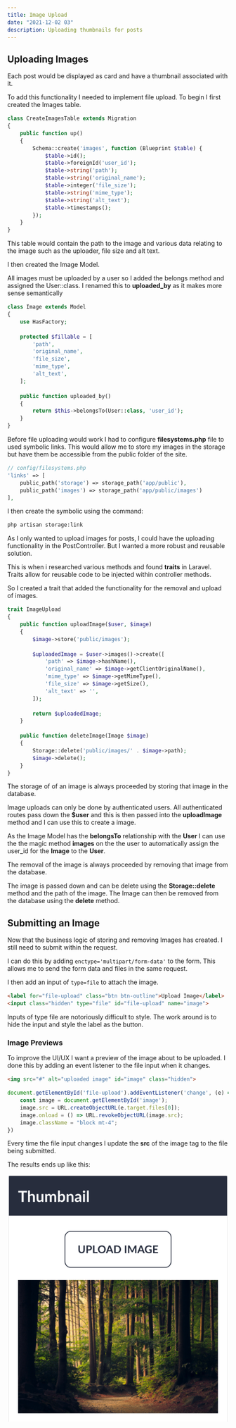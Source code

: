 ```yaml
---
title: Image Upload
date: "2021-12-02 03"
description: Uploading thumbnails for posts
---
```


## Uploading Images

Each post would be displayed as card and have a thumbnail associated with it. 

To add this functionality I needed to implement file upload. To begin I first created the Images table.

```php
class CreateImagesTable extends Migration
{
    public function up()
    {
        Schema::create('images', function (Blueprint $table) {
            $table->id();
            $table->foreignId('user_id');
            $table->string('path');
            $table->string('original_name');
            $table->integer('file_size');
            $table->string('mime_type');
            $table->string('alt_text');
            $table->timestamps();
        });
    }
}
```

This table would contain the path to the image and various data relating to the image such as the uploader, file size and alt text.

I then created the Image Model.

All images must be uploaded by a user so I added the belongs method and assigned the User::class. I renamed this to **uploaded_by** as it makes more sense semantically

```php
class Image extends Model
{
    use HasFactory;

    protected $fillable = [
        'path',
        'original_name',
        'file_size',
        'mime_type',
        'alt_text',
    ];

    public function uploaded_by()
    {
        return $this->belongsTo(User::class, 'user_id');
    }
}
```

Before file uploading would work I had to configure **filesystems.php** file to used symbolic links. This would allow me to store my images in the storage but have them be accessible from the public folder of the site.

```php
// config/filesystems.php
'links' => [
    public_path('storage') => storage_path('app/public'),
    public_path('images') => storage_path('app/public/images')
],
```

I then create the symbolic using the command: 

```bash
php artisan storage:link
```

As I only wanted to upload images for posts, I could have the uploading functionality in the PostController. But I wanted a more robust and reusable solution.

This is when i researched various methods and found **traits** in Laravel. Traits allow for reusable code to be injected within controller methods.

So I created a trait that added the functionality for the removal and upload of images.

```php
trait ImageUpload
{
    public function uploadImage($user, $image)
    {
        $image->store('public/images');

        $uploadedImage = $user->images()->create([
            'path' => $image->hashName(),
            'original_name' => $image->getClientOriginalName(),
            'mime_type' => $image->getMimeType(),
            'file_size' => $image->getSize(),
            'alt_text' => '',
        ]);

        return $uploadedImage;
    }

    public function deleteImage(Image $image)
    {
        Storage::delete('public/images/' . $image->path);
        $image->delete();
    }
}
```

The storage of of an image is always proceeded by storing that image in the database.

Image uploads can only be done by authenticated users. All authenticated routes pass down the **$user** and this is then passed into the **uploadImage** method and I can use this to create a image. 

As the Image Model has the **belongsTo** relationship with the **User** I can use the the magic method **images** on the the user to automatically assign the user_id for the **Image** to the **User**.

The removal of the image is always proceeded by removing that image from the database. 

The image is passed down and can be delete using the **Storage::delete** method and the path of the image. The Image can then be removed from the database using the **delete** method.


## Submitting an Image

Now that the business logic of storing and removing Images has created. I still need to submit within the request.

I can do this by adding `enctype='multipart/form-data'` to the form. This allows me to send the form data and files in the same request.

I then add an input of `type=file` to attach the image.

```html
<label for="file-upload" class="btn btn-outline">Upload Image</label>
<input class="hidden" type="file" id="file-upload" name="image">
```

Inputs of type file are notoriously difficult to style. The work around is to hide the input and style the label as the button.


### Image Previews

To improve the UI/UX I want a preview of the image about to be uploaded. I done this by adding an event listener to the file input when it changes.

```html
<img src="#" alt="uploaded image" id="image" class="hidden">
```

```js
document.getElementById('file-upload').addEventListener('change', (e) => {
    const image = document.getElementById('image');
    image.src = URL.createObjectURL(e.target.files[0]);
    image.onload = () => URL.revokeObjectURL(image.src);
    image.className = "block mt-4";
})
```

Every time the file input changes I update the **src** of the image tag to the file being submitted.

The results ends up like this:


![Image upload preview](../../src/images/ui/upload-preview.png)

